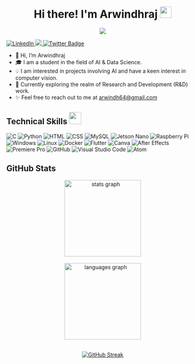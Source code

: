 
<h1 align='center'> Hi there! I'm Arwindhraj <img src = "https://raw.githubusercontent.com/MartinHeinz/MartinHeinz/master/wave.gif" width = 30px> </h1>
<p align='center'>
</p>

<p align='center'>
  <a href="https://github.com/DenverCoder1/readme-typing-svg"><img src="https://readme-typing-svg.herokuapp.com?&font=IBM+Plex+Sans&color=268C10&size=20&lines=Welcome+to+my+GitHub+Profile!;I'm+a+Student+of+AI%26DS;Passionate+about+AI+and+Computer+Vision;Interested+in+R%26D+Projects" /></a>
</p>    

<a href="https://www.linkedin.com/in/arwindh-raj-0155b621a/" target="_blank">
  <img alt="LinkedIn" src="https://img.shields.io/badge/LinkedIn-0077B5?style=for-the-badge&logo=linkedin&logoColor=white">
</a>   
<a href="mailto:arwindh64@gmail.com">       
  <img src="https://img.shields.io/badge/Gmail-D14836?style=for-the-badge&logo=gmail&logoColor=white"/>
</a>
<a href="https://twitter.com/Arwin_06">
  <img src="https://img.shields.io/badge/Twitter-blue?style=for-the-badge&logo=twitter&logoColor=white" alt="Twitter Badge"/>
</a>

- 👋 Hi, I’m Arwindhraj
- 🎓 I am a student in the field of AI & Data Science.
- 💡 I am interested in projects involving AI and have a keen interest in computer vision.
- 🌱 Currently exploring the realm of Research and Development (R&D) work.
- ✨ Feel free to reach out to me at arwindh64@gmail.com

<h2> Technical Skills <img src = "https://media2.giphy.com/media/QssGEmpkyEOhBCb7e1/giphy.gif?cid=ecf05e47a0n3gi1bfqntqmob8g9aid1oyj2wr3ds3mg700bl&rid=giphy.gif" width = 32px> </h2>
  
   <img alt="C" src="https://img.shields.io/badge/C-00599C?style=for-the-badge&logo=c&logoColor=white"> <img alt="Python" src="https://img.shields.io/badge/Python-3776AB?style=for-the-badge&logo=python&logoColor=white">
  <img alt="HTML" src="https://img.shields.io/badge/HTML-E34F26?style=for-the-badge&logo=html5&logoColor=white">
  <img alt="CSS" src="https://img.shields.io/badge/CSS-1572B6?style=for-the-badge&logo=css3&logoColor=white">
  <img alt="MySQL" src="https://img.shields.io/badge/MySQL-00000F?style=for-the-badge&logo=mysql&logoColor=white">
  <img alt="Jetson Nano" src="https://img.shields.io/badge/Jetson%20Nano-76B900?style=for-the-badge&logo=nvidia&logoColor=white">
  <img alt="Raspberry Pi" src="https://img.shields.io/badge/Raspberry%20Pi-C51A4A?style=for-the-badge&logo=raspberry-pi&logoColor=white">
  <img alt="Windows" src="https://img.shields.io/badge/Windows-0078D6?style=for-the-badge&logo=windows&logoColor=white">
  <img alt="Linux" src="https://img.shields.io/badge/Linux-FCC624?style=for-the-badge&logo=linux&logoColor=black">
  <img alt="Docker" src="https://img.shields.io/badge/Docker-2CA5E0?style=for-the-badge&logo=docker&logoColor=white">
  <img alt="Flutter" src="https://img.shields.io/badge/Flutter-02569B?style=for-the-badge&logo=flutter&logoColor=white">
  <img alt="Canva" src="https://img.shields.io/badge/Canva-00C4CC?style=for-the-badge&logo=canva&logoColor=white"> <img alt="After Effects" src="https://img.shields.io/badge/After%20Effects-9999FF?style=for-the-badge&logo=adobe-after-effects&logoColor=white"> <img alt="Premiere Pro" src="https://img.shields.io/badge/Premiere%20Pro-9999FF?style=for-the-badge&logo=adobe-premiere-pro&logoColor=white">
  <img alt="GitHub" src="https://img.shields.io/badge/GitHub-181717?style=for-the-badge&logo=github&logoColor=white">
  <img alt="Visual Studio Code" src="https://img.shields.io/badge/Visual%20Studio%20Code-007ACC?style=for-the-badge&logo=visual%20studio%20code&logoColor=white">
  <img alt="Atom" src="https://img.shields.io/badge/Atom-66595C?style=for-the-badge&logo=atom&logoColor=white">
  


<h2> GitHub Stats </h2>

<div align= "center">
  <img margin="10" src="https://github-readme-stats.vercel.app/api?hide_title=false&hide_rank=false&show_icons=true&include_all_commits=true&icon_color=FBCA04&title_color=FBCA04&count_private=true&disable_animations=false&theme=dark&locale=en&hide_border=false&card_width=470&username=Arwindhraj" height="200" alt="stats graph"  /> </div> </br>
</div>

<div align="center">
  <img margin="10" src="https://github-readme-stats.vercel.app/api/top-langs?locale=en&hide_title=false&layout=compact&card_width=400&langs_count=5&theme=dark&icon_color=FBCA04&title_color=FBCA04&hide_border=false&username=Arwindhraj" height="200" alt="languages graph" />
  <br /><br />
</div>
<div align="center" >

[![GitHub Streak](https://streak-stats.demolab.com?user=Arwindhraj&height="200"&theme=dark&card_width=485&icon_color=FBCA04&title_color=FBCA04&hide_border=false)](https://git.io/streak-stats)

<br>

